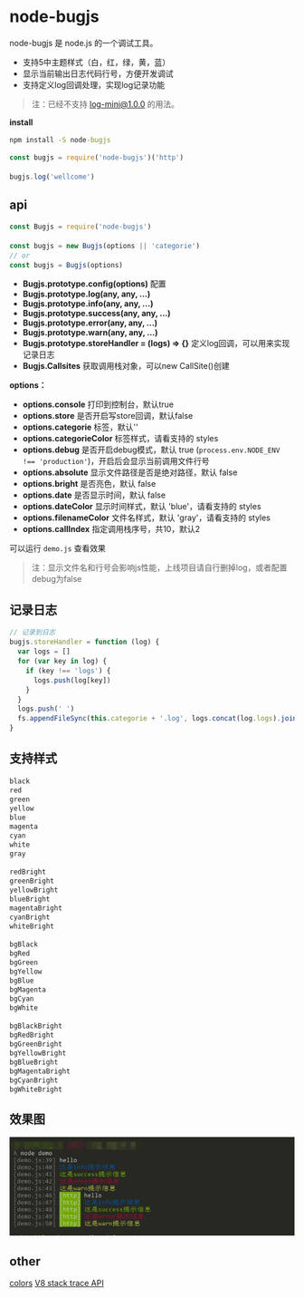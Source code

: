 # node-bugjs

node-bugjs 是 node.js 的一个调试工具。

+ 支持5中主题样式（白，红，绿，黄，蓝）
+ 显示当前输出日志代码行号，方便开发调试
+ 支持定义log回调处理，实现log记录功能


> 注：已经不支持 [log-mini@1.0.0](https://www.npmjs.com/package/log-mini) 的用法。


**install**

```bat
npm install -S node-bugjs
```

```js
const bugjs = require('node-bugjs')('http')

bugjs.log('wellcome')
```



## api

```js
const Bugjs = require('node-bugjs')

const bugjs = new Bugjs(options || 'categorie')
// or
const bugjs = Bugjs(options)
```


+ **Bugjs.prototype.config(options)** 配置
+ **Bugjs.prototype.log(any, any, ...)**
+ **Bugjs.prototype.info(any, any, ...)**
+ **Bugjs.prototype.success(any, any, ...)**
+ **Bugjs.prototype.error(any, any, ...)**
+ **Bugjs.prototype.warn(any, any, ...)**
+ **Bugjs.prototype.storeHandler = (logs) => {}** 定义log回调，可以用来实现记录日志
+ **Bugjs.Callsites** 获取调用栈对象，可以new CallSite()创建


**options：**

+ **options.console** 打印到控制台，默认true
+ **options.store** 是否开启写store回调，默认false
+ **options.categorie** 标签，默认''
+ **options.categorieColor** 标签样式，请看支持的 styles
+ **options.debug** 是否开启debug模式，默认 true (`process.env.NODE_ENV !== 'production'`)，开启后会显示当前调用文件行号
+ **options.absolute** 显示文件路径是否是绝对路径，默认 false
+ **options.bright** 是否亮色，默认 false
+ **options.date** 是否显示时间，默认 false
+ **options.dateColor** 显示时间样式，默认 'blue'，请看支持的 styles
+ **options.filenameColor** 文件名样式，默认 'gray'，请看支持的 styles
+ **options.callIndex** 指定调用栈序号，共10，默认2


可以运行 `demo.js` 查看效果


> 注：显示文件名和行号会影响js性能，上线项目请自行删掉log，或者配置debug为false


## 记录日志

```js
// 记录到日志
bugjs.storeHandler = function (log) {
  var logs = []
  for (var key in log) {
    if (key !== 'logs') {
      logs.push(log[key])
    }
  }
  logs.push(' ')
  fs.appendFileSync(this.categorie + '.log', logs.concat(log.logs).join('') + '\n')
}

```

## 支持样式

```text
black
red
green
yellow
blue
magenta
cyan
white
gray

redBright
greenBright
yellowBright
blueBright
magentaBright
cyanBright
whiteBright

bgBlack
bgRed
bgGreen
bgYellow
bgBlue
bgMagenta
bgCyan
bgWhite

bgBlackBright
bgRedBright
bgGreenBright
bgYellowBright
bgBlueBright
bgMagentaBright
bgCyanBright
bgWhiteBright

```

## 效果图


![截图1][1]

[1]: imgs/20180114161250.png


## other

[colors](https://github.com/Marak/colors.js)
[V8 stack trace API](#)